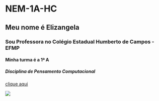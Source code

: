 # NEM-1A-HC
## Meu nome é Elizangela
### Sou Professora no Colégio Estadual Humberto de Campos - EFMP
#### Minha turma é a 1ª A
##### Disciplina de Pensamento Computacional

[clique aqui](https://www.youtube.com/watch?v=MRbHrE9E6-M)

![](https://www.infoescola.com/wp-content/uploads/2019/07/dia-do-estudante-518870542-1000x583.jpg)
